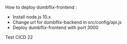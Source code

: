 How to deploy dumbflix-frontend :
- Install node.js 10.x
- Change url for dumbflix-backend in src/config/api.js
- Deploy dumbflix-frontend with port 3000

Test CICD 22
